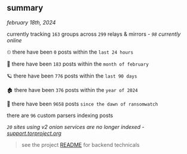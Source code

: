 
## summary
_february 18th, 2024_

currently tracking `163` groups across `299` relays & mirrors - _`98` currently online_

⏲ there have been `0` posts within the `last 24 hours`

🦈 there have been `183` posts within the `month of february`

🪐 there have been `776` posts within the `last 90 days`

🏚 there have been `376` posts within the `year of 2024`

🦕 there have been `9658` posts `since the dawn of ransomwatch`

there are `96` custom parsers indexing posts

_`20` sites using v2 onion services are no longer indexed - [support.torproject.org](https://support.torproject.org/onionservices/v2-deprecation/)_

> see the project [README](https://github.com/joshhighet/ransomwatch#ransomwatch--) for backend technicals
